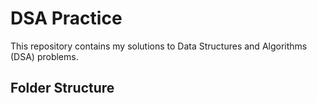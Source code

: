 # DSA Practice

This repository contains my solutions to Data Structures and Algorithms (DSA) problems.

## Folder Structure

